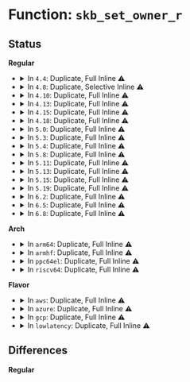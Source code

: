 # Function: <code>skb_set_owner_r</code>

## Status
<b>Regular</b>
<ul>
<li>
<details>
<summary>In <code>4.4</code>: Duplicate, Full Inline ⚠️</summary>

**Collision:** Static Duplication

**Inline:** Full

**Transformation:** False

**Instances:**

```
In net/core/sock.c (ffffffff81702ef0)
Location: include/net/sock.h:1968
Inline: True
Inline callers:
  - net/core/sock.c:sock_queue_rcv_skb
```
```
In net/ipv4/tcp_input.c (ffffffff8176cd19)
Location: include/net/sock.h:1968
Inline: True
Inline callers:
  - net/ipv4/tcp_input.c:tcp_queue_rcv
  - net/ipv4/tcp_input.c:tcp_collapse
  - net/ipv4/tcp_input.c:tcp_data_queue
```
```
In net/ipv4/tcp_fastopen.c (ffffffff81782ae1)
Location: include/net/sock.h:1968
Inline: True
Inline callers:
  - net/ipv4/tcp_fastopen.c:tcp_try_fastopen
```
```
In net/ipv6/tcp_ipv6.c (ffffffff817f0bb8)
Location: include/net/sock.h:1968
Inline: True
Inline callers:
  - net/ipv6/tcp_ipv6.c:tcp_v6_syn_recv_sock
  - net/ipv6/tcp_ipv6.c:tcp_v6_do_rcv
```
```
In net/packet/af_packet.c (ffffffff81806fb3)
Location: include/net/sock.h:1968
Inline: True
Inline callers:
  - net/packet/af_packet.c:tpacket_rcv
  - net/packet/af_packet.c:packet_rcv
```
</details>
</li>
<li>
<details>
<summary>In <code>4.8</code>: Duplicate, Selective Inline ⚠️</summary>

```c
void skb_set_owner_r(struct sk_buff *skb, struct sock *sk);
```

**Collision:** Static Duplication

**Inline:** Selective

**Transformation:** False

**Instances:**

```
In net/core/sock.c (ffffffff817683b3)
Location: include/net/sock.h:1932
Inline: True
Inline callers:
  - net/core/sock.c:__sock_queue_rcv_skb
```
```
In net/ipv4/tcp_input.c (ffffffff817da615)
Location: include/net/sock.h:1932
Inline: True
Inline callers:
  - net/ipv4/tcp_input.c:tcp_collapse
  - net/ipv4/tcp_input.c:tcp_data_queue
  - net/ipv4/tcp_input.c:tcp_queue_rcv
```
```
In net/ipv4/tcp_fastopen.c (ffffffff817efc7c)
Location: include/net/sock.h:1932
Inline: True
```
```
In net/ipv6/tcp_ipv6.c (ffffffff8185f796)
Location: include/net/sock.h:1932
Inline: True
Inline callers:
  - net/ipv6/tcp_ipv6.c:tcp_v6_do_rcv
  - net/ipv6/tcp_ipv6.c:tcp_v6_syn_recv_sock
```
```
In net/packet/af_packet.c (ffffffff8187a1fd)
Location: include/net/sock.h:1932
Inline: True
Inline callers:
  - net/packet/af_packet.c:packet_rcv
Direct callers:
  - net/packet/af_packet.c:tpacket_rcv
```
**Symbols:**

```
ffffffff81874c90-ffffffff81874cee: skb_set_owner_r (STB_LOCAL)
```
</details>
</li>
<li>
<details>
<summary>In <code>4.10</code>: Duplicate, Full Inline ⚠️</summary>

**Collision:** Static Duplication

**Inline:** Full

**Transformation:** False

**Instances:**

```
In net/core/sock.c (ffffffff817953f3)
Location: include/net/sock.h:1994
Inline: True
Inline callers:
  - net/core/sock.c:__sock_queue_rcv_skb
```
```
In net/ipv4/tcp_input.c (ffffffff81808fa7)
Location: include/net/sock.h:1994
Inline: True
Inline callers:
  - net/ipv4/tcp_input.c:tcp_collapse
  - net/ipv4/tcp_input.c:tcp_data_queue
  - net/ipv4/tcp_input.c:tcp_queue_rcv
```
```
In net/ipv4/tcp_fastopen.c (ffffffff8182068c)
Location: include/net/sock.h:1994
Inline: True
```
```
In net/ipv6/tcp_ipv6.c (ffffffff818916de)
Location: include/net/sock.h:1994
Inline: True
Inline callers:
  - net/ipv6/tcp_ipv6.c:tcp_v6_do_rcv
  - net/ipv6/tcp_ipv6.c:tcp_v6_syn_recv_sock
```
```
In net/packet/af_packet.c (ffffffff818ab337)
Location: include/net/sock.h:1994
Inline: True
Inline callers:
  - net/packet/af_packet.c:tpacket_rcv
  - net/packet/af_packet.c:packet_rcv
```
</details>
</li>
<li>
<details>
<summary>In <code>4.13</code>: Duplicate, Full Inline ⚠️</summary>

**Collision:** Static Duplication

**Inline:** Full

**Transformation:** False

**Instances:**

```
In net/core/sock.c (ffffffff817b39af)
Location: include/net/sock.h:2018
Inline: True
Inline callers:
  - net/core/sock.c:__sock_queue_rcv_skb
```
```
In net/ipv4/tcp_input.c (ffffffff81829268)
Location: include/net/sock.h:2018
Inline: True
Inline callers:
  - net/ipv4/tcp_input.c:tcp_collapse
  - net/ipv4/tcp_input.c:tcp_data_queue
  - net/ipv4/tcp_input.c:tcp_queue_rcv
```
```
In net/ipv4/tcp_fastopen.c (ffffffff81840b9c)
Location: include/net/sock.h:2018
Inline: True
```
```
In net/ipv6/tcp_ipv6.c (ffffffff818b7d1d)
Location: include/net/sock.h:2018
Inline: True
Inline callers:
  - net/ipv6/tcp_ipv6.c:tcp_v6_do_rcv
  - net/ipv6/tcp_ipv6.c:tcp_v6_syn_recv_sock
```
```
In net/packet/af_packet.c (ffffffff818d45fb)
Location: include/net/sock.h:2018
Inline: True
Inline callers:
  - net/packet/af_packet.c:tpacket_rcv
  - net/packet/af_packet.c:packet_rcv
```
</details>
</li>
<li>
<details>
<summary>In <code>4.15</code>: Duplicate, Full Inline ⚠️</summary>

**Collision:** Static Duplication

**Inline:** Full

**Transformation:** False

**Instances:**

```
In net/core/sock.c (ffffffff8182d01f)
Location: include/net/sock.h:2032
Inline: True
Inline callers:
  - net/core/sock.c:__sock_queue_rcv_skb
```
```
In net/ipv4/tcp_input.c (ffffffff818ae2a2)
Location: include/net/sock.h:2032
Inline: True
Inline callers:
  - net/ipv4/tcp_input.c:tcp_collapse
  - net/ipv4/tcp_input.c:tcp_data_queue
  - net/ipv4/tcp_input.c:tcp_queue_rcv
```
```
In net/ipv4/tcp_fastopen.c (ffffffff818c030c)
Location: include/net/sock.h:2032
Inline: True
```
```
In net/ipv6/tcp_ipv6.c (ffffffff8193ab8b)
Location: include/net/sock.h:2032
Inline: True
Inline callers:
  - net/ipv6/tcp_ipv6.c:tcp_v6_do_rcv
  - net/ipv6/tcp_ipv6.c:tcp_v6_syn_recv_sock
```
```
In net/packet/af_packet.c (ffffffff8195905f)
Location: include/net/sock.h:2032
Inline: True
Inline callers:
  - net/packet/af_packet.c:tpacket_rcv
  - net/packet/af_packet.c:packet_rcv
```
</details>
</li>
<li>
<details>
<summary>In <code>4.18</code>: Duplicate, Full Inline ⚠️</summary>

**Collision:** Static Duplication

**Inline:** Full

**Transformation:** False

**Instances:**

```
In net/core/sock.c (ffffffff81876e18)
Location: include/net/sock.h:2035
Inline: True
Inline callers:
  - net/core/sock.c:__sock_queue_rcv_skb
```
```
In net/ipv4/tcp_input.c (ffffffff81903951)
Location: include/net/sock.h:2035
Inline: True
Inline callers:
  - net/ipv4/tcp_input.c:tcp_collapse
  - net/ipv4/tcp_input.c:tcp_data_queue
  - net/ipv4/tcp_input.c:tcp_queue_rcv
```
```
In net/ipv4/tcp_fastopen.c (ffffffff81915e5d)
Location: include/net/sock.h:2035
Inline: True
```
```
In net/ipv6/tcp_ipv6.c (ffffffff81994215)
Location: include/net/sock.h:2035
Inline: True
Inline callers:
  - net/ipv6/tcp_ipv6.c:tcp_v6_do_rcv
  - net/ipv6/tcp_ipv6.c:tcp_v6_syn_recv_sock
```
```
In net/packet/af_packet.c (ffffffff819b2dc0)
Location: include/net/sock.h:2035
Inline: True
Inline callers:
  - net/packet/af_packet.c:tpacket_rcv
  - net/packet/af_packet.c:packet_rcv
```
</details>
</li>
<li>
<details>
<summary>In <code>5.0</code>: Duplicate, Full Inline ⚠️</summary>

**Collision:** Static Duplication

**Inline:** Full

**Transformation:** False

**Instances:**

```
In net/core/sock.c (ffffffff818975b8)
Location: include/net/sock.h:2125
Inline: True
Inline callers:
  - net/core/sock.c:__sock_queue_rcv_skb
```
```
In net/ipv4/tcp_input.c (ffffffff81931b0e)
Location: include/net/sock.h:2125
Inline: True
Inline callers:
  - net/ipv4/tcp_input.c:tcp_collapse
  - net/ipv4/tcp_input.c:tcp_data_queue
  - net/ipv4/tcp_input.c:tcp_queue_rcv
```
```
In net/ipv4/tcp_fastopen.c (ffffffff81944604)
Location: include/net/sock.h:2125
Inline: True
```
```
In net/ipv6/tcp_ipv6.c (ffffffff819cab37)
Location: include/net/sock.h:2125
Inline: True
Inline callers:
  - net/ipv6/tcp_ipv6.c:tcp_v6_do_rcv
  - net/ipv6/tcp_ipv6.c:tcp_v6_syn_recv_sock
```
```
In net/packet/af_packet.c (ffffffff819e9d1e)
Location: include/net/sock.h:2125
Inline: True
Inline callers:
  - net/packet/af_packet.c:tpacket_rcv
  - net/packet/af_packet.c:packet_rcv
```
</details>
</li>
<li>
<details>
<summary>In <code>5.3</code>: Duplicate, Full Inline ⚠️</summary>

**Collision:** Static Duplication

**Inline:** Full

**Transformation:** False

**Instances:**

```
In net/core/sock.c (ffffffff818e19fb)
Location: include/net/sock.h:2131
Inline: True
Inline callers:
  - net/core/sock.c:__sock_queue_rcv_skb
```
```
In net/ipv4/tcp_input.c (ffffffff8199520b)
Location: include/net/sock.h:2131
Inline: True
Inline callers:
  - net/ipv4/tcp_input.c:tcp_collapse
  - net/ipv4/tcp_input.c:tcp_queue_rcv
  - net/ipv4/tcp_input.c:tcp_data_queue_ofo
```
```
In net/ipv4/tcp_fastopen.c (ffffffff819a8bf4)
Location: include/net/sock.h:2131
Inline: True
```
```
In net/ipv6/tcp_ipv6.c (ffffffff81a39788)
Location: include/net/sock.h:2131
Inline: True
Inline callers:
  - net/ipv6/tcp_ipv6.c:tcp_v6_do_rcv
  - net/ipv6/tcp_ipv6.c:tcp_v6_syn_recv_sock
```
```
In net/packet/af_packet.c (ffffffff81a582f2)
Location: include/net/sock.h:2131
Inline: True
Inline callers:
  - net/packet/af_packet.c:tpacket_rcv
  - net/packet/af_packet.c:packet_rcv
```
</details>
</li>
<li>
<details>
<summary>In <code>5.4</code>: Duplicate, Full Inline ⚠️</summary>

**Collision:** Static Duplication

**Inline:** Full

**Transformation:** False

**Instances:**

```
In net/core/sock.c (ffffffff81913beb)
Location: include/net/sock.h:2141
Inline: True
Inline callers:
  - net/core/sock.c:__sock_queue_rcv_skb
```
```
In net/ipv4/tcp_input.c (ffffffff819cbd5b)
Location: include/net/sock.h:2141
Inline: True
Inline callers:
  - net/ipv4/tcp_input.c:tcp_collapse
  - net/ipv4/tcp_input.c:tcp_queue_rcv
  - net/ipv4/tcp_input.c:tcp_data_queue_ofo
```
```
In net/ipv4/tcp_fastopen.c (ffffffff819df894)
Location: include/net/sock.h:2141
Inline: True
```
```
In net/ipv6/tcp_ipv6.c (ffffffff81a70318)
Location: include/net/sock.h:2141
Inline: True
Inline callers:
  - net/ipv6/tcp_ipv6.c:tcp_v6_do_rcv
  - net/ipv6/tcp_ipv6.c:tcp_v6_syn_recv_sock
```
```
In net/packet/af_packet.c (ffffffff81a90a87)
Location: include/net/sock.h:2141
Inline: True
Inline callers:
  - net/packet/af_packet.c:tpacket_rcv
  - net/packet/af_packet.c:packet_rcv
```
</details>
</li>
<li>
<details>
<summary>In <code>5.8</code>: Duplicate, Full Inline ⚠️</summary>

**Collision:** Static Duplication

**Inline:** Full

**Transformation:** False

**Instances:**

```
In net/core/sock.c (ffffffff819e5cfd)
Location: include/net/sock.h:2190
Inline: True
Inline callers:
  - net/core/sock.c:__sock_queue_rcv_skb
```
```
In net/ipv4/tcp_input.c (ffffffff81ab1fd7)
Location: include/net/sock.h:2190
Inline: True
Inline callers:
  - net/ipv4/tcp_input.c:tcp_collapse
  - net/ipv4/tcp_input.c:tcp_queue_rcv
  - net/ipv4/tcp_input.c:tcp_data_queue_ofo
```
```
In net/ipv4/tcp_fastopen.c (ffffffff81accd36)
Location: include/net/sock.h:2190
Inline: True
```
```
In net/xfrm/espintcp.c (ffffffff81b22689)
Location: include/net/sock.h:2190
Inline: True
Inline callers:
  - net/xfrm/espintcp.c:handle_nonesp
```
```
In net/ipv6/tcp_ipv6.c (ffffffff81b69f2b)
Location: include/net/sock.h:2190
Inline: True
Inline callers:
  - net/ipv6/tcp_ipv6.c:tcp_v6_do_rcv
  - net/ipv6/tcp_ipv6.c:tcp_v6_syn_recv_sock
```
```
In net/packet/af_packet.c (ffffffff81b8bcbe)
Location: include/net/sock.h:2190
Inline: True
Inline callers:
  - net/packet/af_packet.c:tpacket_rcv
  - net/packet/af_packet.c:packet_rcv
```
```
In net/mptcp/protocol.c (ffffffff81bab64c)
Location: include/net/sock.h:2190
Inline: True
Inline callers:
  - net/mptcp/protocol.c:__mptcp_move_skb
```
</details>
</li>
<li>
<details>
<summary>In <code>5.11</code>: Duplicate, Full Inline ⚠️</summary>

**Collision:** Static Duplication

**Inline:** Full

**Transformation:** False

**Instances:**

```
In net/core/sock.c (ffffffff819e57cd)
Location: include/net/sock.h:2209
Inline: True
Inline callers:
  - net/core/sock.c:__sock_queue_rcv_skb
```
```
In net/core/skmsg.c (ffffffff81a3f5fb)
Location: include/net/sock.h:2209
Inline: True
Inline callers:
  - net/core/skmsg.c:sk_psock_verdict_recv
  - net/core/skmsg.c:sk_psock_strp_read
  - net/core/skmsg.c:sk_psock_tls_strp_read
  - net/core/skmsg.c:sk_psock_backlog
```
```
In net/ipv4/tcp_input.c (ffffffff81abcf9b)
Location: include/net/sock.h:2209
Inline: True
Inline callers:
  - net/ipv4/tcp_input.c:tcp_collapse
  - net/ipv4/tcp_input.c:tcp_queue_rcv
  - net/ipv4/tcp_input.c:tcp_data_queue_ofo
```
```
In net/ipv4/tcp_fastopen.c (ffffffff81ad8d36)
Location: include/net/sock.h:2209
Inline: True
```
```
In net/xfrm/espintcp.c (ffffffff81b31089)
Location: include/net/sock.h:2209
Inline: True
Inline callers:
  - net/xfrm/espintcp.c:handle_nonesp
```
```
In net/ipv6/tcp_ipv6.c (ffffffff81b78a0b)
Location: include/net/sock.h:2209
Inline: True
Inline callers:
  - net/ipv6/tcp_ipv6.c:tcp_v6_do_rcv
  - net/ipv6/tcp_ipv6.c:tcp_v6_syn_recv_sock
```
```
In net/packet/af_packet.c (ffffffff81b9b134)
Location: include/net/sock.h:2209
Inline: True
Inline callers:
  - net/packet/af_packet.c:tpacket_rcv
  - net/packet/af_packet.c:packet_rcv
```
```
In net/mptcp/protocol.c (ffffffff81bbd321)
Location: include/net/sock.h:2209
Inline: True
Inline callers:
  - net/mptcp/protocol.c:__mptcp_move_skb
  - net/mptcp/protocol.c:mptcp_data_queue_ofo
```
</details>
</li>
<li>
<details>
<summary>In <code>5.13</code>: Duplicate, Full Inline ⚠️</summary>

**Collision:** Static Duplication

**Inline:** Full

**Transformation:** False

**Instances:**

```
In net/core/sock.c (ffffffff819cb8dd)
Location: include/net/sock.h:2229
Inline: True
Inline callers:
  - net/core/sock.c:__sock_queue_rcv_skb
```
```
In net/core/skmsg.c (ffffffff81a4ea5a)
Location: include/net/sock.h:2229
Inline: True
Inline callers:
  - net/core/skmsg.c:sk_psock_backlog
  - net/core/skmsg.c:sk_psock_skb_ingress_self
```
```
In net/ipv4/tcp_input.c (ffffffff81aa7de7)
Location: include/net/sock.h:2229
Inline: True
Inline callers:
  - net/ipv4/tcp_input.c:tcp_collapse
  - net/ipv4/tcp_input.c:tcp_queue_rcv
  - net/ipv4/tcp_input.c:tcp_data_queue_ofo
```
```
In net/ipv4/tcp_fastopen.c (ffffffff81ac3da5)
Location: include/net/sock.h:2229
Inline: True
```
```
In net/xfrm/espintcp.c (ffffffff81b1edb9)
Location: include/net/sock.h:2229
Inline: True
Inline callers:
  - net/xfrm/espintcp.c:handle_nonesp
```
```
In net/ipv6/tcp_ipv6.c (ffffffff81b66d15)
Location: include/net/sock.h:2229
Inline: True
Inline callers:
  - net/ipv6/tcp_ipv6.c:tcp_v6_do_rcv
  - net/ipv6/tcp_ipv6.c:tcp_v6_syn_recv_sock
```
```
In net/packet/af_packet.c (ffffffff81b8ab1e)
Location: include/net/sock.h:2229
Inline: True
Inline callers:
  - net/packet/af_packet.c:tpacket_rcv
  - net/packet/af_packet.c:packet_rcv
```
```
In net/mptcp/protocol.c (ffffffff81bacada)
Location: include/net/sock.h:2229
Inline: True
Inline callers:
  - net/mptcp/protocol.c:__mptcp_move_skb
  - net/mptcp/protocol.c:mptcp_data_queue_ofo
```
</details>
</li>
<li>
<details>
<summary>In <code>5.15</code>: Duplicate, Full Inline ⚠️</summary>

**Collision:** Static Duplication

**Inline:** Full

**Transformation:** False

**Instances:**

```
In net/core/sock.c (ffffffff81a7af6d)
Location: include/net/sock.h:2269
Inline: True
Inline callers:
  - net/core/sock.c:__sock_queue_rcv_skb
```
```
In net/core/skmsg.c (ffffffff81b075c3)
Location: include/net/sock.h:2269
Inline: True
Inline callers:
  - net/core/skmsg.c:sk_psock_backlog
  - net/core/skmsg.c:sk_psock_skb_ingress_self
```
```
In net/ipv4/tcp_input.c (ffffffff81b641de)
Location: include/net/sock.h:2269
Inline: True
Inline callers:
  - net/ipv4/tcp_input.c:tcp_collapse
  - net/ipv4/tcp_input.c:tcp_queue_rcv
  - net/ipv4/tcp_input.c:tcp_data_queue_ofo
```
```
In net/ipv4/tcp_fastopen.c (ffffffff81b82435)
Location: include/net/sock.h:2269
Inline: True
```
```
In net/xfrm/espintcp.c (ffffffff81be3d9f)
Location: include/net/sock.h:2269
Inline: True
Inline callers:
  - net/xfrm/espintcp.c:espintcp_rcv
```
```
In net/ipv6/tcp_ipv6.c (ffffffff81c2e8d2)
Location: include/net/sock.h:2269
Inline: True
Inline callers:
  - net/ipv6/tcp_ipv6.c:tcp_v6_do_rcv
  - net/ipv6/tcp_ipv6.c:tcp_v6_syn_recv_sock
```
```
In net/packet/af_packet.c (ffffffff81c56c41)
Location: include/net/sock.h:2269
Inline: True
Inline callers:
  - net/packet/af_packet.c:tpacket_rcv
  - net/packet/af_packet.c:packet_rcv
```
```
In net/mptcp/protocol.c (ffffffff81c79476)
Location: include/net/sock.h:2269
Inline: True
Inline callers:
  - net/mptcp/protocol.c:__mptcp_move_skb
  - net/mptcp/protocol.c:mptcp_data_queue_ofo
```
</details>
</li>
<li>
<details>
<summary>In <code>5.19</code>: Duplicate, Full Inline ⚠️</summary>

**Collision:** Static Duplication

**Inline:** Full

**Transformation:** False

**Instances:**

```
In net/core/sock.c (ffffffff81bee5cc)
Location: include/net/sock.h:2387
Inline: True
Inline callers:
  - net/core/sock.c:__sock_queue_rcv_skb
```
```
In net/core/skmsg.c (ffffffff81c8cd31)
Location: include/net/sock.h:2387
Inline: True
Inline callers:
  - net/core/skmsg.c:sk_psock_backlog
  - net/core/skmsg.c:sk_psock_skb_ingress_self
```
```
In net/ipv4/tcp_input.c (ffffffff81cf307b)
Location: include/net/sock.h:2387
Inline: True
Inline callers:
  - net/ipv4/tcp_input.c:tcp_collapse
  - net/ipv4/tcp_input.c:tcp_queue_rcv
  - net/ipv4/tcp_input.c:tcp_data_queue_ofo
```
```
In net/ipv4/tcp_fastopen.c (ffffffff81d12935)
Location: include/net/sock.h:2387
Inline: True
```
```
In net/xfrm/espintcp.c (ffffffff81d7ab7b)
Location: include/net/sock.h:2387
Inline: True
Inline callers:
  - net/xfrm/espintcp.c:handle_nonesp
```
```
In net/ipv6/tcp_ipv6.c (ffffffff81dcb520)
Location: include/net/sock.h:2387
Inline: True
Inline callers:
  - net/ipv6/tcp_ipv6.c:tcp_v6_do_rcv
  - net/ipv6/tcp_ipv6.c:tcp_v6_syn_recv_sock
```
```
In net/packet/af_packet.c (ffffffff81df6034)
Location: include/net/sock.h:2387
Inline: True
Inline callers:
  - net/packet/af_packet.c:tpacket_rcv
  - net/packet/af_packet.c:packet_rcv
```
</details>
</li>
<li>
<details>
<summary>In <code>6.2</code>: Duplicate, Full Inline ⚠️</summary>

**Collision:** Static Duplication

**Inline:** Full

**Transformation:** False

**Instances:**

```
In net/core/sock.c (ffffffff81d9e08c)
Location: include/net/sock.h:2422
Inline: True
Inline callers:
  - net/core/sock.c:__sock_queue_rcv_skb
```
```
In net/core/skmsg.c (ffffffff81e47bae)
Location: include/net/sock.h:2422
Inline: True
Inline callers:
  - net/core/skmsg.c:sk_psock_backlog
  - net/core/skmsg.c:sk_psock_skb_ingress_self
```
```
In net/ipv4/tcp_input.c (ffffffff81eb76ab)
Location: include/net/sock.h:2422
Inline: True
Inline callers:
  - net/ipv4/tcp_input.c:tcp_collapse
  - net/ipv4/tcp_input.c:tcp_queue_rcv
  - net/ipv4/tcp_input.c:tcp_data_queue_ofo
```
```
In net/ipv4/tcp_fastopen.c (ffffffff81ed8775)
Location: include/net/sock.h:2422
Inline: True
```
```
In net/xfrm/espintcp.c (ffffffff81f47b4b)
Location: include/net/sock.h:2422
Inline: True
Inline callers:
  - net/xfrm/espintcp.c:handle_nonesp
```
```
In net/ipv6/tcp_ipv6.c (ffffffff81f9c60c)
Location: include/net/sock.h:2422
Inline: True
Inline callers:
  - net/ipv6/tcp_ipv6.c:tcp_v6_do_rcv
  - net/ipv6/tcp_ipv6.c:tcp_v6_syn_recv_sock
```
```
In net/packet/af_packet.c (ffffffff81fca59e)
Location: include/net/sock.h:2422
Inline: True
Inline callers:
  - net/packet/af_packet.c:tpacket_rcv
  - net/packet/af_packet.c:packet_rcv
```
</details>
</li>
<li>
<details>
<summary>In <code>6.5</code>: Duplicate, Full Inline ⚠️</summary>

**Collision:** Static Duplication

**Inline:** Full

**Transformation:** False

**Instances:**

```
In net/core/sock.c (ffffffff81e0c900)
Location: include/net/sock.h:2410
Inline: True
Inline callers:
  - net/core/sock.c:__sock_queue_rcv_skb
```
```
In net/core/skmsg.c (ffffffff81ea332c)
Location: include/net/sock.h:2410
Inline: True
Inline callers:
  - net/core/skmsg.c:sk_psock_backlog
  - net/core/skmsg.c:sk_psock_skb_ingress_self
```
```
In net/ipv4/tcp_input.c (ffffffff81f15d8b)
Location: include/net/sock.h:2410
Inline: True
Inline callers:
  - net/ipv4/tcp_input.c:tcp_collapse
  - net/ipv4/tcp_input.c:tcp_queue_rcv
  - net/ipv4/tcp_input.c:tcp_data_queue_ofo
```
```
In net/ipv4/tcp_fastopen.c (ffffffff81f37885)
Location: include/net/sock.h:2410
Inline: True
```
```
In net/xfrm/espintcp.c (ffffffff81fa764b)
Location: include/net/sock.h:2410
Inline: True
Inline callers:
  - net/xfrm/espintcp.c:handle_nonesp
```
```
In net/ipv6/tcp_ipv6.c (ffffffff81ffd05c)
Location: include/net/sock.h:2410
Inline: True
Inline callers:
  - net/ipv6/tcp_ipv6.c:tcp_v6_do_rcv
  - net/ipv6/tcp_ipv6.c:tcp_v6_syn_recv_sock
```
```
In net/packet/af_packet.c (ffffffff8202b3d2)
Location: include/net/sock.h:2410
Inline: True
Inline callers:
  - net/packet/af_packet.c:tpacket_rcv
  - net/packet/af_packet.c:packet_rcv
```
</details>
</li>
<li>
<details>
<summary>In <code>6.8</code>: Duplicate, Full Inline ⚠️</summary>

**Collision:** Static Duplication

**Inline:** Full

**Transformation:** False

**Instances:**

```
In net/core/sock.c (ffffffff81ec9270)
Location: include/net/sock.h:2400
Inline: True
Inline callers:
  - net/core/sock.c:__sock_queue_rcv_skb
```
```
In net/core/skmsg.c (ffffffff81f6566e)
Location: include/net/sock.h:2400
Inline: True
Inline callers:
  - net/core/skmsg.c:sk_psock_backlog
  - net/core/skmsg.c:sk_psock_skb_ingress_self
```
```
In net/ipv4/tcp_input.c (ffffffff81fda162)
Location: include/net/sock.h:2400
Inline: True
Inline callers:
  - net/ipv4/tcp_input.c:tcp_collapse
  - net/ipv4/tcp_input.c:tcp_queue_rcv
  - net/ipv4/tcp_input.c:tcp_data_queue_ofo
```
```
In net/ipv4/tcp_fastopen.c (ffffffff81ffd955)
Location: include/net/sock.h:2400
Inline: True
```
```
In net/xfrm/espintcp.c (ffffffff820748fb)
Location: include/net/sock.h:2400
Inline: True
Inline callers:
  - net/xfrm/espintcp.c:handle_nonesp
```
```
In net/ipv6/tcp_ipv6.c (ffffffff820cc171)
Location: include/net/sock.h:2400
Inline: True
Inline callers:
  - net/ipv6/tcp_ipv6.c:tcp_v6_do_rcv
  - net/ipv6/tcp_ipv6.c:tcp_v6_syn_recv_sock
```
```
In net/packet/af_packet.c (ffffffff820faebd)
Location: include/net/sock.h:2400
Inline: True
Inline callers:
  - net/packet/af_packet.c:tpacket_rcv
  - net/packet/af_packet.c:packet_rcv
```
</details>
</li>
</ul>
<b>Arch</b>
<ul>
<li>
<details>
<summary>In <code>arm64</code>: Duplicate, Full Inline ⚠️</summary>

**Collision:** Static Duplication

**Inline:** Full

**Transformation:** False

**Instances:**

```
In net/core/sock.c (ffff800010bacfa8)
Location: include/net/sock.h:2141
Inline: True
Inline callers:
  - net/core/sock.c:__sock_queue_rcv_skb
```
```
In net/ipv4/tcp_input.c (ffff800010c7e9a4)
Location: include/net/sock.h:2141
Inline: True
Inline callers:
  - net/ipv4/tcp_input.c:tcp_collapse
  - net/ipv4/tcp_input.c:tcp_queue_rcv
  - net/ipv4/tcp_input.c:tcp_data_queue_ofo
```
```
In net/ipv4/tcp_fastopen.c (ffff800010c93418)
Location: include/net/sock.h:2141
Inline: True
```
```
In net/ipv6/tcp_ipv6.c (ffff800010d38c50)
Location: include/net/sock.h:2141
Inline: True
Inline callers:
  - net/ipv6/tcp_ipv6.c:tcp_v6_do_rcv
  - net/ipv6/tcp_ipv6.c:tcp_v6_syn_recv_sock
```
```
In net/packet/af_packet.c (ffff800010d5dea8)
Location: include/net/sock.h:2141
Inline: True
Inline callers:
  - net/packet/af_packet.c:tpacket_rcv
  - net/packet/af_packet.c:packet_rcv
```
</details>
</li>
<li>
<details>
<summary>In <code>armhf</code>: Duplicate, Full Inline ⚠️</summary>

**Collision:** Static Duplication

**Inline:** Full

**Transformation:** False

**Instances:**

```
In net/core/sock.c (c0cca2f8)
Location: include/net/sock.h:2141
Inline: True
Inline callers:
  - net/core/sock.c:__sock_queue_rcv_skb
```
```
In net/ipv4/tcp_input.c (c0d8d9c8)
Location: include/net/sock.h:2141
Inline: True
Inline callers:
  - net/ipv4/tcp_input.c:tcp_collapse
  - net/ipv4/tcp_input.c:tcp_queue_rcv
  - net/ipv4/tcp_input.c:tcp_data_queue_ofo
```
```
In net/ipv4/tcp_fastopen.c (c0da1c10)
Location: include/net/sock.h:2141
Inline: True
```
```
In net/ipv6/tcp_ipv6.c (c0e3affc)
Location: include/net/sock.h:2141
Inline: True
Inline callers:
  - net/ipv6/tcp_ipv6.c:tcp_v6_do_rcv
  - net/ipv6/tcp_ipv6.c:tcp_v6_syn_recv_sock
```
```
In net/packet/af_packet.c (c0e5cc94)
Location: include/net/sock.h:2141
Inline: True
Inline callers:
  - net/packet/af_packet.c:tpacket_rcv
  - net/packet/af_packet.c:packet_rcv
```
</details>
</li>
<li>
<details>
<summary>In <code>ppc64el</code>: Duplicate, Full Inline ⚠️</summary>

**Collision:** Static Duplication

**Inline:** Full

**Transformation:** False

**Instances:**

```
In net/core/sock.c (c000000000c823c8)
Location: include/net/sock.h:2141
Inline: True
Inline callers:
  - net/core/sock.c:__sock_queue_rcv_skb
```
```
In net/ipv4/tcp_input.c (c000000000d88d6c)
Location: include/net/sock.h:2141
Inline: True
Inline callers:
  - net/ipv4/tcp_input.c:tcp_collapse
  - net/ipv4/tcp_input.c:tcp_queue_rcv
  - net/ipv4/tcp_input.c:tcp_data_queue_ofo
```
```
In net/ipv4/tcp_fastopen.c (c000000000da3668)
Location: include/net/sock.h:2141
Inline: True
```
```
In net/ipv6/tcp_ipv6.c (c000000000e6b63c)
Location: include/net/sock.h:2141
Inline: True
Inline callers:
  - net/ipv6/tcp_ipv6.c:tcp_v6_do_rcv
  - net/ipv6/tcp_ipv6.c:tcp_v6_syn_recv_sock
```
```
In net/packet/af_packet.c (c000000000e96f7c)
Location: include/net/sock.h:2141
Inline: True
Inline callers:
  - net/packet/af_packet.c:tpacket_rcv
  - net/packet/af_packet.c:packet_rcv
```
</details>
</li>
<li>
<details>
<summary>In <code>riscv64</code>: Duplicate, Full Inline ⚠️</summary>

**Collision:** Static Duplication

**Inline:** Full

**Transformation:** False

**Instances:**

```
In net/core/sock.c (ffffffe00073efd0)
Location: include/net/sock.h:2141
Inline: True
Inline callers:
  - net/core/sock.c:__sock_queue_rcv_skb
```
```
In net/ipv4/tcp_input.c (ffffffe0007e0c94)
Location: include/net/sock.h:2141
Inline: True
Inline callers:
  - net/ipv4/tcp_input.c:tcp_collapse
  - net/ipv4/tcp_input.c:tcp_queue_rcv
  - net/ipv4/tcp_input.c:tcp_data_queue_ofo
```
```
In net/ipv4/tcp_fastopen.c (ffffffe0007f294c)
Location: include/net/sock.h:2141
Inline: True
```
```
In net/ipv6/tcp_ipv6.c (ffffffe000875e82)
Location: include/net/sock.h:2141
Inline: True
Inline callers:
  - net/ipv6/tcp_ipv6.c:tcp_v6_do_rcv
  - net/ipv6/tcp_ipv6.c:tcp_v6_syn_recv_sock
```
```
In net/packet/af_packet.c (ffffffe000893ed8)
Location: include/net/sock.h:2141
Inline: True
Inline callers:
  - net/packet/af_packet.c:tpacket_rcv
  - net/packet/af_packet.c:packet_rcv
```
</details>
</li>
</ul>
<b>Flavor</b>
<ul>
<li>
<details>
<summary>In <code>aws</code>: Duplicate, Full Inline ⚠️</summary>

**Collision:** Static Duplication

**Inline:** Full

**Transformation:** False

**Instances:**

```
In net/core/sock.c (ffffffff818b3beb)
Location: include/net/sock.h:2141
Inline: True
Inline callers:
  - net/core/sock.c:__sock_queue_rcv_skb
```
```
In net/ipv4/tcp_input.c (ffffffff8196bbcb)
Location: include/net/sock.h:2141
Inline: True
Inline callers:
  - net/ipv4/tcp_input.c:tcp_collapse
  - net/ipv4/tcp_input.c:tcp_queue_rcv
  - net/ipv4/tcp_input.c:tcp_data_queue_ofo
```
```
In net/ipv4/tcp_fastopen.c (ffffffff8197f704)
Location: include/net/sock.h:2141
Inline: True
```
```
In net/ipv6/tcp_ipv6.c (ffffffff81a0f9a8)
Location: include/net/sock.h:2141
Inline: True
Inline callers:
  - net/ipv6/tcp_ipv6.c:tcp_v6_do_rcv
  - net/ipv6/tcp_ipv6.c:tcp_v6_syn_recv_sock
```
```
In net/packet/af_packet.c (ffffffff81a30117)
Location: include/net/sock.h:2141
Inline: True
Inline callers:
  - net/packet/af_packet.c:tpacket_rcv
  - net/packet/af_packet.c:packet_rcv
```
</details>
</li>
<li>
<details>
<summary>In <code>azure</code>: Duplicate, Full Inline ⚠️</summary>

**Collision:** Static Duplication

**Inline:** Full

**Transformation:** False

**Instances:**

```
In net/core/sock.c (ffffffff8186db3b)
Location: include/net/sock.h:2141
Inline: True
Inline callers:
  - net/core/sock.c:__sock_queue_rcv_skb
```
```
In net/ipv4/tcp_input.c (ffffffff819256bb)
Location: include/net/sock.h:2141
Inline: True
Inline callers:
  - net/ipv4/tcp_input.c:tcp_collapse
  - net/ipv4/tcp_input.c:tcp_queue_rcv
  - net/ipv4/tcp_input.c:tcp_data_queue_ofo
```
```
In net/ipv4/tcp_fastopen.c (ffffffff819391c4)
Location: include/net/sock.h:2141
Inline: True
```
```
In net/ipv6/tcp_ipv6.c (ffffffff819cc768)
Location: include/net/sock.h:2141
Inline: True
Inline callers:
  - net/ipv6/tcp_ipv6.c:tcp_v6_do_rcv
  - net/ipv6/tcp_ipv6.c:tcp_v6_syn_recv_sock
```
```
In net/packet/af_packet.c (ffffffff819ed307)
Location: include/net/sock.h:2141
Inline: True
Inline callers:
  - net/packet/af_packet.c:tpacket_rcv
  - net/packet/af_packet.c:packet_rcv
```
</details>
</li>
<li>
<details>
<summary>In <code>gcp</code>: Duplicate, Full Inline ⚠️</summary>

**Collision:** Static Duplication

**Inline:** Full

**Transformation:** False

**Instances:**

```
In net/core/sock.c (ffffffff81904beb)
Location: include/net/sock.h:2141
Inline: True
Inline callers:
  - net/core/sock.c:__sock_queue_rcv_skb
```
```
In net/ipv4/tcp_input.c (ffffffff819d639b)
Location: include/net/sock.h:2141
Inline: True
Inline callers:
  - net/ipv4/tcp_input.c:tcp_collapse
  - net/ipv4/tcp_input.c:tcp_queue_rcv
  - net/ipv4/tcp_input.c:tcp_data_queue_ofo
```
```
In net/ipv4/tcp_fastopen.c (ffffffff819e9ed4)
Location: include/net/sock.h:2141
Inline: True
```
```
In net/ipv6/tcp_ipv6.c (ffffffff81a7a428)
Location: include/net/sock.h:2141
Inline: True
Inline callers:
  - net/ipv6/tcp_ipv6.c:tcp_v6_do_rcv
  - net/ipv6/tcp_ipv6.c:tcp_v6_syn_recv_sock
```
```
In net/packet/af_packet.c (ffffffff81a9bcc7)
Location: include/net/sock.h:2141
Inline: True
Inline callers:
  - net/packet/af_packet.c:tpacket_rcv
  - net/packet/af_packet.c:packet_rcv
```
</details>
</li>
<li>
<details>
<summary>In <code>lowlatency</code>: Duplicate, Full Inline ⚠️</summary>

**Collision:** Static Duplication

**Inline:** Full

**Transformation:** False

**Instances:**

```
In net/core/sock.c (ffffffff81925c8b)
Location: include/net/sock.h:2141
Inline: True
Inline callers:
  - net/core/sock.c:__sock_queue_rcv_skb
```
```
In net/ipv4/tcp_input.c (ffffffff819dffbb)
Location: include/net/sock.h:2141
Inline: True
Inline callers:
  - net/ipv4/tcp_input.c:tcp_collapse
  - net/ipv4/tcp_input.c:tcp_queue_rcv
  - net/ipv4/tcp_input.c:tcp_data_queue_ofo
```
```
In net/ipv4/tcp_fastopen.c (ffffffff819f3d04)
Location: include/net/sock.h:2141
Inline: True
```
```
In net/ipv6/tcp_ipv6.c (ffffffff81a86c68)
Location: include/net/sock.h:2141
Inline: True
Inline callers:
  - net/ipv6/tcp_ipv6.c:tcp_v6_do_rcv
  - net/ipv6/tcp_ipv6.c:tcp_v6_syn_recv_sock
```
```
In net/packet/af_packet.c (ffffffff81aa649b)
Location: include/net/sock.h:2141
Inline: True
Inline callers:
  - net/packet/af_packet.c:tpacket_rcv
  - net/packet/af_packet.c:packet_rcv
```
</details>
</li>
</ul>

## Differences
<b>Regular</b>
<ul>
</ul>
